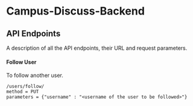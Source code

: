 # Campus-Discuss-Backend
## API Endpoints
A description of all the API endpoints, their URL and request parameters.
#### Follow User
To follow another user.
```
/users/follow/
method = PUT
parameters = {"username" : "<username of the user to be followed>"}
```
